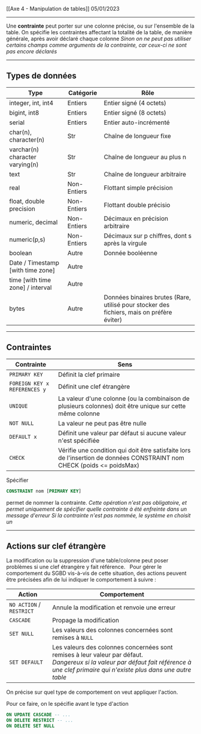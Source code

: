 [[Axe 4 - Manipulation de tables]]
05/01/2023
****

Une **contrainte** peut porter sur une colonne précise, ou sur l'ensemble de la table.
On spécifie les contraintes affectant la totalité de la table, de manière générale, après avoir déclaré chaque colonne
	*Sinon on ne peut pas utiliser certains champs comme arguments de la contrainte, car ceux-ci ne sont pas encore déclarés*


****
## Types de données

| Type                                | Catégorie   | Rôle                                                                                      |
| ----------------------------------- | ----------- | ----------------------------------------------------------------------------------------- |
| integer, int, int4                  | Entiers     | Entier signé (4 octets)                                                                   |
| bigint, int8                        | Entiers     | Entier signé (8 octets)                                                                   |
| serial                              | Entiers     | Entier auto-incrémenté                                                                    |
| char(n), character(n)               | Str         | Chaîne de longueur fixe                                                                   |
| varchar(n) character varying(n)     | Str         | Chaîne de longueur au plus n                                                              |
| text                                | Str         | Chaîne de longueur arbitraire                                                             |
| real                                | Non-Entiers | Flottant simple précision                                                                 |
| float, double precision             | Non-Entiers | Flottant double précisio                                                                  |
| numeric, decimal                    | Non-Entiers | Décimaux en précision arbitraire                                                          |
| numeric(p,s)                        | Non-Entiers | Décimaux sur p chiffres, dont s après la virgule                                          |
| boolean                             | Autre       | Donnée booléenne                                                                          |
| Date / Timestamp \[with time zone\] | Autre       |                                                                                           |
| time \[with time zone\] / interval  | Autre       |                                                                                           |
| bytes                               | Autre       | Données binaires brutes (Rare, utilisé pour stocker des fichiers, mais on préfère éviter) |


****
## Contraintes

| Contrainte                   | Sens                                                                                                                   |
| ---------------------------- | ---------------------------------------------------------------------------------------------------------------------- |
| `PRIMARY KEY`                | Définit la clef primaire                                                                                               |
| `FOREIGN KEY x REFERENCES y` | Définit une clef étrangère                                                                                             |
| `UNIQUE`                     | La valeur d'une colonne (ou la combinaison de plusieurs colonnes) doit être unique sur cette même colonne              |
| `NOT NULL`                   | La valeur ne peut pas être nulle                                                                                       |
| `DEFAULT x`                  | Définit une valeur par défaut si aucune valeur n'est spécifiée                                                         |
| `CHECK`                      | Vérifie une condition qui doit être satisfaite lors de l'insertion de données CONSTRAINT nom CHECK (poids <= poidsMax) |

Spécifier 
```sql
CONSTRAINT nom [PRIMARY KEY]
```
permet de nommer la contrainte.
	*Cette opération n'est pas obligatoire, et permet uniquement de spécifier quelle contrainte à été enfreinte dans un message d'erreur
	Si la contrainte n'est pas nommée, le système en choisit un*


***
## Actions sur clef étrangère

La modification ou la suppression d'une table/colonne peut poser problèmes si une clef étrangère y fait référence.  
Pour gérer le comportement du SGBD vis-à-vis de cette situation, des actions peuvent être précisées afin de lui indiquer le comportement à suivre : 

| Action                   | Comportement                                                                                                                                                                                |
| ------------------------ | ------------------------------------------------------------------------------------------------------------------------------------------------------------------------------------------- |
| `NO ACTION` / `RESTRICT` | Annule la modification et renvoie une erreur                                                                                                                                                |
| `CASCADE`                | Propage la modification                                                                                                                                                                     |
| `SET NULL`               | Les valeurs des colonnes concernées sont remises à `NULL`                                                                                                                                   |
| `SET DEFAULT`            | Les valeurs des colonnes concernées sont remises à leur valeur par défaut.<br>*Dangereux si la valeur par défaut fait référence à une clef primaire qui n'existe plus dans une autre table* |

On précise sur quel type de comportement on veut appliquer l'action. 

Pour ce faire, on le spécifie avant le type d'action
```sql
ON UPDATE CASCADE -- ...
ON DELETE RESTRICT -- ... 
ON DELETE SET NULL
```

